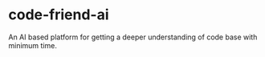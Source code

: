 # code-friend-ai
An AI based platform for getting a deeper understanding of code base with minimum time.


